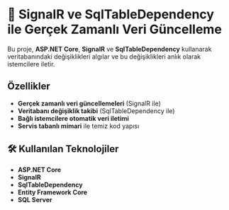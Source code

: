 # 📡 SignalR ve SqlTableDependency ile Gerçek Zamanlı Veri Güncelleme

Bu proje, **ASP.NET Core**, **SignalR** ve **SqlTableDependency** kullanarak veritabanındaki değişiklikleri algılar ve bu değişiklikleri anlık olarak istemcilere iletir.

## Özellikler
- **Gerçek zamanlı veri güncellemeleri** (SignalR ile)
- **Veritabanı değişiklik takibi** (SqlTableDependency ile)
- **Bağlı istemcilere otomatik veri iletimi**
- **Servis tabanlı mimari** ile temiz kod yapısı

## 🛠 Kullanılan Teknolojiler
- **ASP.NET Core**
- **SignalR**
- **SqlTableDependency**
- **Entity Framework Core**
- **SQL Server**
